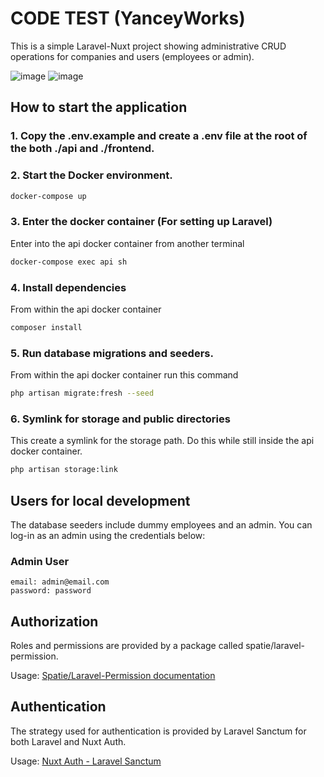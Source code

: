 # CODE TEST (YanceyWorks)

This is a simple Laravel-Nuxt project showing administrative CRUD operations for 
companies and users (employees or admin).

![image](https://user-images.githubusercontent.com/63578260/112604673-61d86980-8e51-11eb-951d-00088d25bf7f.png) ![image](https://user-images.githubusercontent.com/63578260/112604780-816f9200-8e51-11eb-948b-34c05d3238d1.png)


## How to start the application

### 1. Copy the .env.example and create a .env file at the root of the both ./api and ./frontend.

### 2. Start the Docker environment.

```bash
docker-compose up
```

### 3. Enter the docker container (For setting up Laravel)
Enter into the api docker container from another terminal
```bash
docker-compose exec api sh
```

### 4. Install dependencies
From within the api docker container
```bash
composer install
```

### 5. Run database migrations and seeders. 
From within the api docker container run this command
```bash
php artisan migrate:fresh --seed
```

### 6. Symlink for storage and public directories
This create a symlink for the storage path. Do this while still
inside the api docker container.
```bash
php artisan storage:link
```

## Users for local development
The database seeders include dummy employees and an admin. You can log-in as 
an admin using the credentials below:

### Admin User
```
email: admin@email.com
password: password
```

## Authorization
Roles and permissions are provided by a package called spatie/laravel-permission.

Usage: [Spatie/Laravel-Permission documentation](https://spatie.be/docs/laravel-permission/v4/basic-usage/basic-usage)

## Authentication
The strategy used for authentication is provided by Laravel Sanctum for both Laravel and Nuxt Auth.

Usage: [Nuxt Auth - Laravel Sanctum](https://auth.nuxtjs.org/providers/laravel-sanctum)
